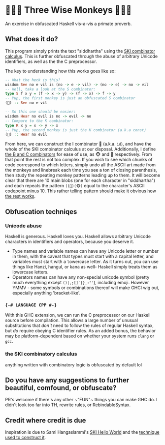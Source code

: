 # 🙈🙉🙊 Three Wise Monkeys 🙈🙉🙊

An exercise in obfuscated Haskell vis-a-vis a primate proverb.

## What does it do?

This program simply prints the text "siddhartha" using the [SKI combinator calculus](https://en.wikipedia.org/wiki/SKI_combinator_calculus). This is further obfuscated through the abuse of arbitrary Unicode identifiers, as well as the the C preprocessor.

The key to understanding how this works goes like so:

```Haskell
-- What the heck is this?
wisdom See no e vil is (no -> e -> vil) -> (no -> e) -> no -> vil
-- Well, take a look at the S combinator:
type S f x y = (f -> x -> y) -> (f -> x) -> f -> y
-- Yup, the first monkey is just an obfuscated S combinator
(🙈) :: See no e vil

-- So this one should be easier:
wisdom Hear no evil is no -> evil -> no
-- Compare to the K combinator:
type K x y = x -> y -> x
-- Yup, the second monkey is just the K combinator (a.k.a const)
(🙉) :: Hear no evil
```

From here, we can construct the I combinator 🙊 (a.k.a. `id`), and have the whole of the SKI combinator calculus at our disposal. Additionally, I define [the B and C combinators](https://en.wikipedia.org/wiki/B,_C,_K,_W_system) for ease of use, as 🐵 and 🐒 respectively. From that point the rest is not too complex. If you wish to see which chunks of code correspond to which letters, simply undo all the ASCII art made from the monkeys and linebreak each time you see a ton of closing parenthesis, then study the repeating monkey patterns leading up to them. It will become clear that there are 10 main blobs (one for each character in "siddhartha") and each repeats the pattern `((🙈)(🐵)` equal to the character's ASCII codepoint minus 10. This rather telling pattern should make it obvious [how the rest works](https://www.reddit.com/r/haskell/comments/ypcu7/hello_world_in_ski_combinator_calculus/c5y5uvq/).

## Obfuscation techniqes

### Unicode abuse

Haskell is generous. Haskell loves you. Haskell allows arbitrary Unicode characters in identifiers and operators, because you deserve it.

 - Type names and variable names can have any Unicode letter or number in them, with the caveat that types must start with a `C`apital letter, and variables must start with a `l`owercase letter. As it turns out, you can use things like Hanzi, hangul, or kana as well- Haskell simply treats them as lowercase letters.
 - Operators names can have any non-special unicode symbol (pretty much everything except ``()|,;[]`{}_:"'``), including emoji. However YMMV - some symbols or combinations thereof will make GHCI wig out, especially anything 'bracket-like'.

### `{-# LANGUAGE CPP #-}`

With this GHC extension, we can run the C preprocessor on our Haskell source before compilation. This allows a large number of unusual substitutions that *don't* need to follow the rules of regular Haskell syntax, but *do* require obeying C identifier rules. As an added bonus, the behavior may be platform-dependent based on whether your system runs `clang` or `gcc`.

### the SKI combinatory calculus

anything written with combinatory logic is obfuscated by default lol

## Do you have any suggestions to further beautiful, comfound, or obfuscate?

PR's welcome if there's any other ~"FUN"~ things you can make GHC do. I didn't look too far into TH, rewrite rules, or RebindableSyntax.

## Credit where credit is due

Inspiration is due to Sami Hangaslammi's [SKI Hello World](https://gist.github.com/shangaslammi/3438688) and the [technique used to construct it](https://www.reddit.com/r/haskell/comments/ypcu7/hello_world_in_ski_combinator_calculus/c5y5uvq/).
